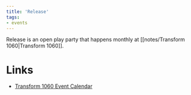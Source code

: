 ```yaml
---
title: 'Release'
tags:
- events
---
```


Release is an open play party that happens monthly at [[notes/Transform 1060|Transform 1060]].

# Links
- [Transform 1060 Event Calendar](https://www.transform1060.org/calendar/)